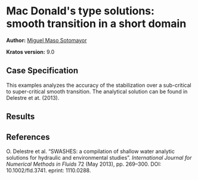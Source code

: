 # Mac Donald's type solutions: smooth transition in a short domain

**Author:** [Miguel Maso Sotomayor](https://github.com/miguelmaso)

**Kratos version:** 9.0

## Case Specification
This examples analyzes the accuracy of the stabilization over a sub-critical to super-critical smooth transition. The analytical solution can be found in Delestre et at. (2013).

## Results


## References

O. Delestre et al. “SWASHES: a compilation of shallow water analytic solutions for hydraulic and environmental studies”. *International Journal for Numerical Methods in Fluids* 72 (May 2013), pp. 269–300. DOI: 10.1002/fld.3741. eprint: 1110.0288.
